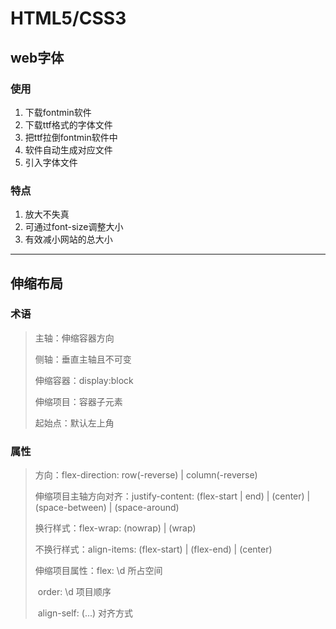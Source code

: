 # HTML5/CSS3

## web字体

### 使用

1. 下载fontmin软件
2. 下载ttf格式的字体文件
3. 把ttf拉倒fontmin软件中
4. 软件自动生成对应文件
5. 引入字体文件

### 特点

1. 放大不失真
2. 可通过font-size调整大小
3. 有效减小网站的总大小



---



## 伸缩布局

### 术语

> 主轴：伸缩容器方向
>
> 侧轴：垂直主轴且不可变
>
> 伸缩容器：display:block
>
> 伸缩项目：容器子元素
>
> 起始点：默认左上角

### 属性

> 方向：flex-direction: row(-reverse) | column(-reverse)
>
> 伸缩项目主轴方向对齐：justify-content: (flex-start | end) | (center) | (space-between) | (space-around)
>
> 换行样式：flex-wrap: (nowrap) | (wrap)
>
> 不换行样式：align-items: (flex-start) | (flex-end) | (center)
>
> 伸缩项目属性：flex: \d    所占空间
>
> ​			 order: \d    项目顺序
>
> ​			 align-self:    (...)	对齐方式

